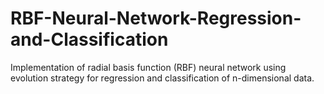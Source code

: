 # RBF-Neural-Network-Regression-and-Classification
Implementation of radial basis function (RBF) neural network using evolution strategy for regression and classification of n-dimensional data.
